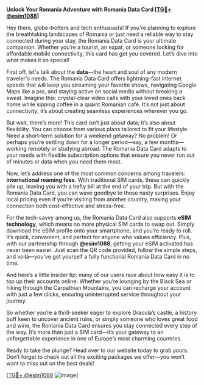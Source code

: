 **Unlock Your Romania Adventure with Romania Data Card [[TG💪+ @esim1088](https://t.me/s/esim1088)]**

Hey there, globe-trotters and tech enthusiasts! If you're planning to explore the breathtaking landscapes of Romania or just need a reliable way to stay connected during your stay, the Romania Data Card is your ultimate companion. Whether you’re a tourist, an expat, or someone looking for affordable mobile connectivity, this card has got you covered. Let’s dive into what makes it so special!

First off, let's talk about the **data**—the heart and soul of any modern traveler's needs. The Romania Data Card offers lightning-fast internet speeds that will keep you streaming your favorite shows, navigating Google Maps like a pro, and staying active on social media without breaking a sweat. Imagine this: crystal-clear video calls with your loved ones back home while sipping coffee in a quaint Romanian café. It’s not just about connectivity; it’s about creating seamless experiences wherever you go.

But wait, there’s more! This card isn’t just about data; it’s also about flexibility. You can choose from various plans tailored to fit your lifestyle. Need a short-term solution for a weekend getaway? No problem! Or perhaps you’re settling down for a longer period—say, a few months—working remotely or studying abroad. The Romania Data Card adapts to your needs with flexible subscription options that ensure you never run out of minutes or data when you need them most.

Now, let’s address one of the most common concerns among travelers: **international roaming fees**. With traditional SIM cards, these can quickly pile up, leaving you with a hefty bill at the end of your trip. But with the Romania Data Card, you can wave goodbye to those nasty surprises. Enjoy local pricing even if you’re visiting from another country, making your connection both cost-effective and stress-free.

For the tech-savvy among us, the Romania Data Card also supports **eSIM technology**, which means no more physical SIM cards to swap out. Simply download the eSIM profile onto your smartphone, and you’re ready to roll. It’s quick, convenient, and perfect for anyone who values efficiency. Plus, with our partnership through **@esim1088**, getting your eSIM activated has never been easier. Just scan the QR code provided, follow the simple steps, and voilà—you’ve got yourself a fully functional Romania Data Card in no time.

And here’s a little insider tip: many of our users rave about how easy it is to top up their accounts online. Whether you’re lounging by the Black Sea or hiking through the Carpathian Mountains, you can recharge your account with just a few clicks, ensuring uninterrupted service throughout your journey.

So whether you’re a thrill-seeker eager to explore Dracula’s castle, a history buff keen to uncover ancient ruins, or simply someone who loves great food and wine, the Romania Data Card ensures you stay connected every step of the way. It’s more than just a SIM card—it’s your gateway to an unforgettable experience in one of Europe’s most charming countries.

Ready to take the plunge? Head over to our website today to grab yours. Don’t forget to check out all the exciting packages we offer—you won’t want to miss out on the best deals!

[[TG💪+ @esim1088](https://t.me/s/esim1088) ![Image](https://i.postimg.cc/Y0z9fWf4/image.png)]